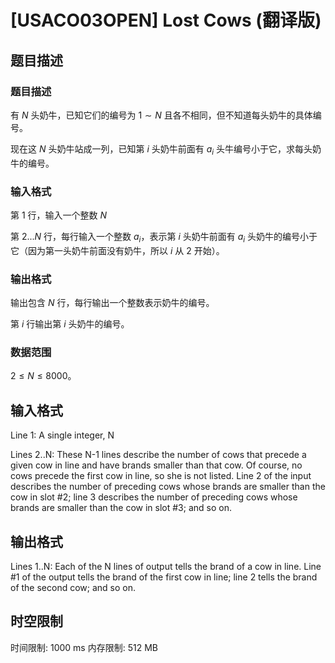 # [USACO03OPEN] Lost Cows (翻译版)

## 题目描述

### 题目描述

有 $N$ 头奶牛，已知它们的编号为 $1∼N$ 且各不相同，但不知道每头奶牛的具体编号。

现在这 $N$ 头奶牛站成一列，已知第 $i$ 头奶牛前面有 $a_i$ 头牛编号小于它，求每头奶牛的编号。

### 输入格式

第 $1$ 行，输入一个整数 $N$

第 $2...N$ 行，每行输入一个整数 $a_i$，表示第 $i$ 头奶牛前面有 $a_i$ 头奶牛的编号小于它（因为第一头奶牛前面没有奶牛，所以 $i$ 从 $2$ 开始）。

### 输出格式

输出包含 $N$ 行，每行输出一个整数表示奶牛的编号。

第 $i$ 行输出第 $i$ 头奶牛的编号。

### 数据范围

$2 \le N \le 8000$。

## 输入格式

Line 1: A single integer, N

Lines 2..N: These N-1 lines describe the number of cows that precede a given cow in line and have brands smaller than that cow. Of course, no cows precede the first cow in line, so she is not listed. Line 2 of the input describes the number of preceding cows whose brands are smaller than the cow in slot #2; line 3 describes the number of preceding cows whose brands are smaller than the cow in slot #3; and so on.

## 输出格式

Lines 1..N: Each of the N lines of output tells the brand of a cow in line. Line #1 of the output tells the brand of the first cow in line; line 2 tells the brand of the second cow; and so on.

## 时空限制

时间限制: 1000 ms
内存限制: 512 MB
